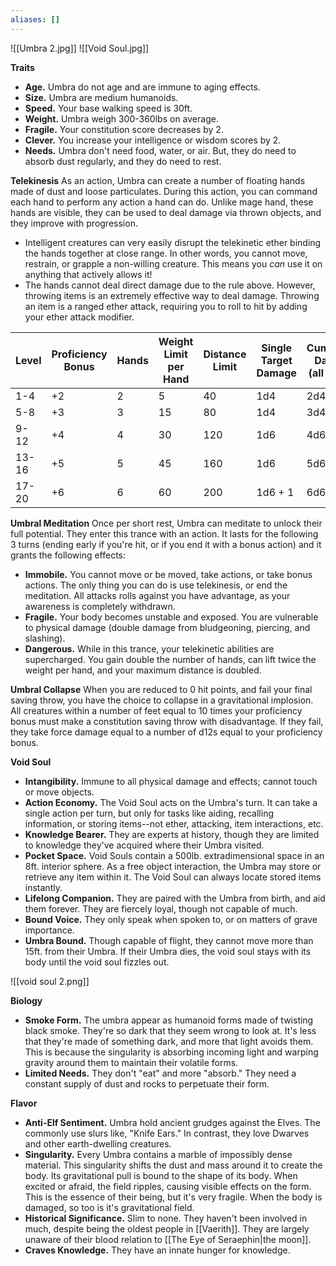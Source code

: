 ```yaml
---
aliases: []
---
```

![[Umbra 2.jpg]]
![[Void Soul.jpg]]


**Traits**
- **Age.** Umbra do not age and are immune to aging effects. 
- **Size.** Umbra are medium humanoids.
- **Speed.** Your base walking speed is 30ft.
- **Weight.** Umbra weigh 300-360lbs on average.
- **Fragile.** Your constitution score decreases by 2.
- **Clever.** You increase your intelligence or wisdom scores by 2.
- **Needs.** Umbra don't need food, water, or air. But, they do need to absorb dust regularly, and they do need to rest.

**Telekinesis**
As an action, Umbra can create a number of floating hands made of dust and loose particulates. During this action, you can command each hand to perform any action a hand can do. Unlike mage hand, these hands are visible, they can be used to deal damage via thrown objects, and they improve with progression. 
- Intelligent creatures can very easily disrupt the telekinetic ether binding the hands together at close range. In other words, you cannot move, restrain, or grapple a non-willing creature. This means you *can* use it on anything that actively allows it!
- The hands cannot deal direct damage due to the rule above. However, throwing items is an extremely effective way to deal damage. Throwing an item is a ranged ether attack, requiring you to roll to hit by adding your ether attack modifier.

| Level | Proficiency <br>Bonus | Hands | Weight Limit per<br>Hand | Distance <br>Limit | Single Target<br>Damage | Cumulative Damage<br>(all hands) |
| ----- | --------------------- | ----- | ------------------------ | ------------------ | ----------------------- | -------------------------------- |
| 1-4   | +2                    | 2     | 5                        | 40                 | 1d4                     | 2d4                              |
| 5-8   | +3                    | 3     | 15                       | 80                 | 1d4                     | 3d4                              |
| 9-12  | +4                    | 4     | 30                       | 120                | 1d6                     | 4d6                              |
| 13-16 | +5                    | 5     | 45                       | 160                | 1d6                     | 5d6                              |
| 17-20 | +6                    | 6     | 60                       | 200                | 1d6 + 1                 | 6d6 + 6                          |

**Umbral Meditation**
Once per short rest, Umbra can meditate to unlock their full potential. They enter this trance with an action. It lasts for the following 3 turns (ending early if you're hit, or if you end it with a bonus action) and it grants the following effects:
- **Immobile.** You cannot move or be moved, take actions, or take bonus actions. The only thing you can do is use telekinesis, or end the meditation. All attacks rolls against you have advantage, as your awareness is completely withdrawn.
- **Fragile.** Your body becomes unstable and exposed. You are vulnerable to physical damage (double damage from bludgeoning, piercing, and slashing).
- **Dangerous.** While in this trance, your telekinetic abilities are supercharged. You gain double the number of hands, can lift twice the weight per hand, and your maximum distance is doubled.

**Umbral Collapse**
When you are reduced to 0 hit points, and fail your final saving throw, you have the choice to collapse in a gravitational implosion. All creatures within a number of feet equal to 10 times your proficiency bonus must make a constitution saving throw with disadvantage. If they fail, they take force damage equal to a number of d12s equal to your proficiency bonus.

**Void Soul**
- **Intangibility.** Immune to all physical damage and effects; cannot touch or move objects. 
- **Action Economy.** The Void Soul acts on the Umbra's turn. It can take a single action per turn, but only for tasks like aiding, recalling information, or storing items--not ether, attacking, item interactions, etc.
- **Knowledge Bearer.** They are experts at history, though they are limited to knowledge they've acquired where their Umbra visited.
- **Pocket Space.** Void Souls contain a 500lb. extradimensional space in an 8ft. interior sphere. As a free object interaction, the Umbra may store or retrieve any item within it. The Void Soul can always locate stored items instantly. 
- **Lifelong Companion.** They are paired with the Umbra from birth, and aid them forever. They are fiercely loyal, though not capable of much.
- **Bound Voice.** They only speak when spoken to, or on matters of grave importance.
- **Umbra Bound.** Though capable of flight, they cannot move more than 15ft. from their Umbra. If their Umbra dies, the void soul stays with its body until the void soul fizzles out. 

![[void soul 2.png]]


**Biology**
- **Smoke Form.** The umbra appear as humanoid forms made of twisting black smoke. They're so dark that they seem wrong to look at. It's less that they're made of something dark, and more that light avoids them. This is because the singularity is absorbing incoming light and warping gravity around them to maintain their volatile forms.
- **Limited Needs.** They don't "eat" and more "absorb." They need a constant supply of dust and rocks to perpetuate their form.

**Flavor**
- **Anti-Elf Sentiment.** Umbra hold ancient grudges against the Elves. The commonly use slurs like, "Knife Ears." In contrast, they love Dwarves and other earth-dwelling creatures.
- **Singularity.** Every Umbra contains a marble of impossibly dense material. This singularity shifts the dust and mass around it to create the body. Its gravitational pull is bound to the shape of its body. When excited or afraid, the field ripples, causing visible effects on the form. This is the essence of their being, but it's very fragile. When the body is damaged, so too is it's gravitational field.
- **Historical Significance.** Slim to none. They haven't been involved in much, despite being the oldest people in [[Vaerith]]. They are largely unaware of their blood relation to [[The Eye of Seraephin|the moon]].
- **Craves Knowledge.** They have an innate hunger for knowledge.